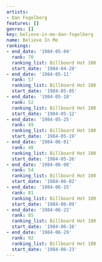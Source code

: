 ```yaml
---
artists:
- Dan Fogelberg
features: []
genres: []
key: believe-in-me-dan-fogelberg
name: Believe In Me
rankings:
- end_date: '1984-05-04'
  rank: 70
  ranking_list: Billboard Hot 100
  start_date: '1984-04-28'
- end_date: '1984-05-11'
  rank: 57
  ranking_list: Billboard Hot 100
  start_date: '1984-05-05'
- end_date: '1984-05-18'
  rank: 52
  ranking_list: Billboard Hot 100
  start_date: '1984-05-12'
- end_date: '1984-05-25'
  rank: 49
  ranking_list: Billboard Hot 100
  start_date: '1984-05-19'
- end_date: '1984-06-01'
  rank: 48
  ranking_list: Billboard Hot 100
  start_date: '1984-05-26'
- end_date: '1984-06-08'
  rank: 54
  ranking_list: Billboard Hot 100
  start_date: '1984-06-02'
- end_date: '1984-06-15'
  rank: 81
  ranking_list: Billboard Hot 100
  start_date: '1984-06-09'
- end_date: '1984-06-22'
  rank: 85
  ranking_list: Billboard Hot 100
  start_date: '1984-06-16'
- end_date: '1984-06-29'
  rank: 92
  ranking_list: Billboard Hot 100
  start_date: '1984-06-23'
---
```


